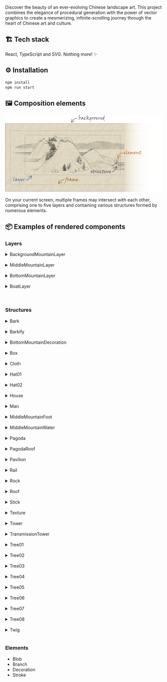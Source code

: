 Discover the beauty of an ever-evolving Chinese landscape art. This project combines the elegance of procedural generation with the power of vector graphics to create a mesmerizing, infinite-scrolling journey through the heart of Chinese art and culture.

## 🏗️ Tech stack

React, TypeScript and SVG. Nothing more! ✨

## ⚙️ Installation

```
npm install
npm run start
```

## 🖼️ Composition elements

![man](https://raw.githubusercontent.com/Megaemce/shan_shui/main/public/img/render_scheme.png)

On your current screen, multiple frames may intersect with each other, comprising one to five layers and containing various structures formed by numerous elements.

## 📦 Examples of rendered components

### Layers

<details>
<summary>BackgroundMountainLayer</summary>

![distmountain](https://raw.githubusercontent.com/Megaemce/shan_shui/main/public/img/distmountain.png)

</details>
<br>

<details>
<summary>MiddleMountainLayer</summary>

![mountain](https://raw.githubusercontent.com/Megaemce/shan_shui/main/public/img/mountain.png)

</details>
<br>

<details>
<summary>BottomMountainLayer</summary>

![flatmountain](https://raw.githubusercontent.com/Megaemce/shan_shui/main/public/img/flatmountain.png)

</details>
<br>

<details>
<summary>BoatLayer</summary>

![boat01](https://raw.githubusercontent.com/Megaemce/shan_shui/main/public/img/arch/boat01.png)

</details>
<br>
<br>

### Structures

<details>
<summary>Bark</summary>

Made out of `Stroke`.

</details>
<br>

<details>
<summary>Barkify</summary>

Made out of `Blob`, `Bark` and `Stroke`

</details>
<br>

<details>
<summary>BottomMountainDecoration</summary>

Made out of `Tree08`,`Tree07`,`Tree02`,`Tree05`, `Tree04`, `Rock` and `Pavilion`.

</details>
<br>

<details>
<summary>Box</summary>

Made out of `Stroke`.

</details>
<br>

<details>
<summary>Cloth</summary>

Made out of `Stroke`.

</details>
<br>

<details>
<summary>Hat01</summary>

Made out of `Element`.

</details>
<br>

<details>
<summary>Hat02</summary>

Made out of `Element`.

</details>
<br>

<details>
<summary>House</summary>

Made out of `Roof` ⬛ and `Box` 🟥

![arch02](https://raw.githubusercontent.com/Megaemce/shan_shui/main/public/img/arch/arch02.png)

</details>
<br>

<details>
<summary>Man</summary>

Made out of `Hat` (optional), `Man` and `Stick` (optional)

![man](https://raw.githubusercontent.com/Megaemce/shan_shui/main/public/img/man.png)

</details>
<br>

<details>
<summary>MiddleMountainFoot</summary>

Made out of `Stroke`.

</details>
<br>

<details>
<summary>MiddleMountainWater</summary>

Made out of `Stroke`.

![water](https://raw.githubusercontent.com/Megaemce/shan_shui/main/public/img/water.png)

</details>
<br>

<details>
<summary>Pagoda</summary>

Made out of `PagodaRoof` 🟦, `Box` 🟥 and `Rail` 🟧

![arch03](https://raw.githubusercontent.com/Megaemce/shan_shui/main/public/img/arch/arch03.png)

</details>
<br>

<details>
<summary>PagodaRoof</summary>

Made out of `Stroke`.

</details>
<br>

<details>
<summary>Pavilion</summary>

Made out of `Hut` 🟩, `Box` 🟥 and `Rail` 🟧

![arch01](https://raw.githubusercontent.com/Megaemce/shan_shui/main/public/img/arch/arch01.png)

</details>
<br>

<details>
<summary>Rail</summary>

Made out of `Stroke`.

</details>
<br>

<details>
<summary>Rock</summary>

Made out of `Stroke` and `Texture`.

</details>
<br>

<details>
<summary>Roof</summary>

Made out of `Stroke`.

</details>
<br>

<details>
<summary>Stick</summary>

Made out of `Element`.

</details>
<br>

<details>
<summary>Texture</summary>

Made out of `Stroke`.

</details>
<br>

<details>
<summary>Tower</summary>

Made out of `PagodaRoof` 🟦, `Box` 🟥 and `Rail` 🟧

![arch04](https://raw.githubusercontent.com/Megaemce/shan_shui/main/public/img/arch/arch04.png)

</details>
<br>

<details>
<summary>TransmissionTower</summary>

Made out of `Stroke`.

![tower01](https://raw.githubusercontent.com/Megaemce/shan_shui/main/public/img/arch/tower01.png)

</details>
<br>

<details>
<summary>Tree01</summary>

Made out of `Element`.

![tree01](https://raw.githubusercontent.com/Megaemce/shan_shui/main/public/img/tree/tree01.png)

</details>
<br>

<details>
<summary>Tree02</summary>

Made out of `Blob`.

![tree02](https://raw.githubusercontent.com/Megaemce/shan_shui/main/public/img/tree/tree02.png)

</details>

<br>

<details>
<summary>Tree03</summary>

Made out of `Element`.

![tree03](https://raw.githubusercontent.com/Megaemce/shan_shui/main/public/img/tree/tree03.png)

</details>
<br>

<details>
<summary>Tree04</summary>

Made out of `Stroke`, `Twig` and `Barkify`.

![tree04](https://raw.githubusercontent.com/Megaemce/shan_shui/main/public/img/tree/tree04.png)

</details>
<br>

<details>
<summary>Tree05</summary>

Made out of `Stroke`, `Twig` and `Barkify`.

![tree05](https://raw.githubusercontent.com/Megaemce/shan_shui/main/public/img/tree/tree05.png)

</details>
<br>

<details>
<summary>Tree06</summary>

Made out of `Stroke`.

![tree06](https://raw.githubusercontent.com/Megaemce/shan_shui/main/public/img/tree/tree06.png)

</details>
<br>

<details>
<summary>Tree07</summary>

Made out of `Blob`.

![tree07](https://raw.githubusercontent.com/Megaemce/shan_shui/main/public/img/tree/tree07.png)

</details>
<br>

<details>
<summary>Tree08</summary>

Made out of `Stroke`.

![tree08](https://raw.githubusercontent.com/Megaemce/shan_shui/main/public/img/tree/tree08.png)

</details>
<br>

<details>
<summary>Twig</summary>

Made out of `Twig`, `Blob` and `Stroke`

</details>
<br>

### Elements

-   Blob
-   Branch
-   Decoration
-   Stroke
